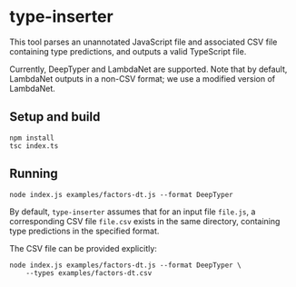 # type-inserter

This tool parses an unannotated JavaScript file and associated CSV file
containing type predictions, and outputs a valid TypeScript file.

Currently, DeepTyper and LambdaNet are supported. Note that by default,
LambdaNet outputs in a non-CSV format; we use a modified version of LambdaNet.

## Setup and build

    npm install
    tsc index.ts

## Running

    node index.js examples/factors-dt.js --format DeepTyper

By default, `type-inserter` assumes that for an input file `file.js`, a
corresponding CSV file `file.csv` exists in the same directory, containing type
predictions in the specified format.

The CSV file can be provided explicitly:

    node index.js examples/factors-dt.js --format DeepTyper \
        --types examples/factors-dt.csv
